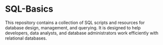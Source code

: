 # SQL-Basics
This repository contains a collection of SQL scripts and resources for database design, management, and querying. It is designed to help developers, data analysts, and database administrators work efficiently with relational databases.
